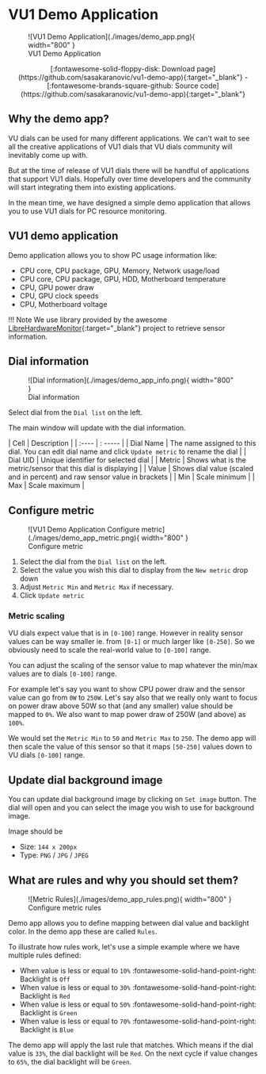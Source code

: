 # VU1 Demo Application

<figure markdown>
  ![VU1 Demo Application](./images/demo_app.png){ width="800" }
  <figcaption>VU1 Demo Application</figcaption>
</figure>

<center>
[:fontawesome-solid-floppy-disk: Download page](https://github.com/sasakaranovic/vu1-demo-app){:target="_blank"} - [:fontawesome-brands-square-github: Source code](https://github.com/sasakaranovic/vu1-demo-app){:target="_blank"}
</center>

## Why the demo app?

VU dials can be used for many different applications. We can't wait to see all the creative applications of VU1 dials that VU dials community will inevitably come up with.

But at the time of release of VU1 dials there will be handful of applications that support VU1 dials.
Hopefully over time developers and the community will start integrating them into existing applications.

In the mean time, we have designed a simple demo application that allows you to use VU1 dials for PC resource monitoring.

## VU1 demo application

Demo application allows you to show PC usage information like:

- CPU core, CPU package, GPU, Memory, Network usage/load
- CPU core, CPU package, GPU, HDD, Motherboard temperature
- CPU, GPU power draw
- CPU, GPU clock speeds
- CPU, Motherboard voltage

!!! Note
    We use library provided by the awesome [LibreHardwareMonitor](https://github.com/LibreHardwareMonitor/LibreHardwareMonitor){:target="_blank"} project to retrieve sensor information.

## Dial information

<figure markdown>
  ![Dial information](./images/demo_app_info.png){ width="800" }
  <figcaption>Dial information</figcaption>
</figure>

Select dial from the `Dial list` on the left.

The main window will update with the dial information.

| Cell | Description |
| :---- | : ----- |
| Dial Name | The name assigned to this dial. You can edit dial name and click `Update metric` to rename the dial |
| Dial UID | Unique identifier for selected dial |
| Metric | Shows what is the metric/sensor that this dial is displaying |
| Value | Shows dial value (scaled and in percent) and raw sensor value in brackets |
| Min | Scale minimum |
| Max | Scale maximum |


## Configure metric

<figure markdown>
  ![VU1 Demo Application Configure metric](./images/demo_app_metric.png){ width="800" }
  <figcaption>Configure metric</figcaption>
</figure>

1. Select the dial from the `Dial list` on the left.
2. Select the value you wish this dial to display from the `New metric` drop down
3. Adjust `Metric Min` and `Metric Max` if necessary.
4. Click `Update metric`

### Metric scaling

VU dials expect value that is in `[0-100]` range. However in reality sensor values can be way smaller ie. from `[0-1]` or much larger like `[0-250]`. So we obviously need to scale the real-world value to `[0-100]` range.

You can adjust the scaling of the sensor value to map whatever the min/max values are to dials `[0-100]` range.

For example let's say you want to show CPU power draw and the sensor value can go from `0W` to `250W`.
Let's say also that we really only want to focus on power draw above 50W so that (and any smaller) value should be mapped to `0%`.
We also want to map power draw of 250W (and above) as `100%`.

We would set the `Metric Min` to `50` and `Metric Max` to `250`.
The demo app will then scale the value of this sensor so that it maps `[50-250]` values down to VU dials `[0-100]` range.


## Update dial background image

You can update dial background image by clicking on `Set image` button.
The dial will open and you can select the image you wish to use for background image.

Image should be

- Size: `144 x 200px`
- Type: `PNG` / `JPG` / `JPEG`


## What are rules and why you should set them?

<figure markdown>
  ![Metric Rules](./images/demo_app_rules.png){ width="800" }
  <figcaption>Configure metric rules</figcaption>
</figure>

Demo app allows you to define mapping between dial value and backlight color.
In the demo app these are called `Rules`.

To illustrate how rules work, let's use a simple example where we have multiple rules defined:

- When value is less or equal to `10%` :fontawesome-solid-hand-point-right: Backlight is `Off`
- When value is less or equal to `30%` :fontawesome-solid-hand-point-right: Backlight is `Red`
- When value is less or equal to `50%` :fontawesome-solid-hand-point-right: Backlight is `Green`
- When value is less or equal to `70%` :fontawesome-solid-hand-point-right: Backlight is `Blue`

The demo app will apply the last rule that matches.
Which means if the dial value is `33%`, the dial backlight will be `Red`.
On the next cycle if value changes to `65%`, the dial backlight will be `Green`.
